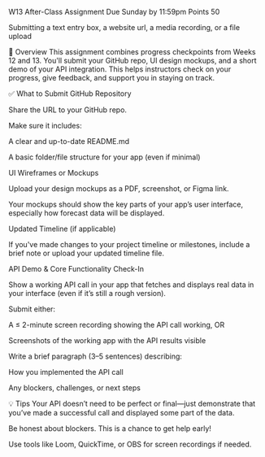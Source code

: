 W13 After-Class Assignment 
Due Sunday by 11:59pm 
Points 50 

Submitting a text entry box, a website url, a media recording, or a file upload 

📌 Overview
This assignment combines progress checkpoints from Weeks 12 and 13. You'll submit your GitHub repo, UI design mockups, and a short demo of your API integration. This helps instructors check on your progress, give feedback, and support you in staying on track.

✅ What to Submit
GitHub Repository

Share the URL to your GitHub repo.

Make sure it includes:

A clear and up-to-date README.md

A basic folder/file structure for your app (even if minimal)

UI Wireframes or Mockups

Upload your design mockups as a PDF, screenshot, or Figma link.

Your mockups should show the key parts of your app’s user interface, especially how forecast data will be displayed.

Updated Timeline (if applicable)

If you've made changes to your project timeline or milestones, include a brief note or upload your updated timeline file.

API Demo & Core Functionality Check-In

Show a working API call in your app that fetches and displays real data in your interface (even if it’s still a rough version).

Submit either:

A ≤ 2-minute screen recording showing the API call working, OR

Screenshots of the working app with the API results visible

Write a brief paragraph (3–5 sentences) describing:

How you implemented the API call

Any blockers, challenges, or next steps

💡 Tips
Your API doesn’t need to be perfect or final—just demonstrate that you’ve made a successful call and displayed some part of the data.

Be honest about blockers. This is a chance to get help early!

Use tools like Loom, QuickTime, or OBS for screen recordings if needed.
